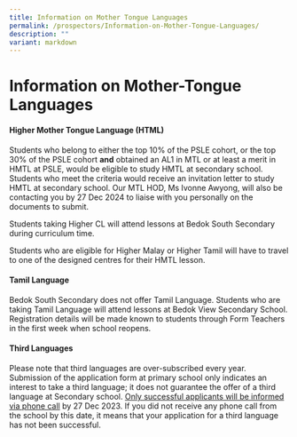 ```yaml
---
title: Information on Mother Tongue Languages
permalink: /prospectors/Information-on-Mother-Tongue-Languages/
description: ""
variant: markdown
---
```

Information on Mother-Tongue Languages
======================================

#### **Higher Mother Tongue Language (HTML)**

Students who belong to either the top 10% of the PSLE cohort, or the top 30% of the PSLE cohort **and** obtained an AL1 in MTL or at least a merit in HMTL at PSLE, would be eligible to study HMTL at secondary school. Students who meet the criteria would receive an invitation letter to study HMTL at secondary school. Our MTL HOD, Ms Ivonne Awyong, will also be contacting you by 27 Dec 2024 to liaise with you personally on the documents to submit.

Students taking Higher CL will attend lessons at Bedok South Secondary during curriculum time. 
 
Students who are eligible for Higher Malay or Higher Tamil will have to travel to one of the designed centres for their HMTL lesson.  

#### **Tamil Language**

Bedok South Secondary does not offer Tamil Language. Students who are taking Tamil Language will attend lessons at Bedok View Secondary School. Registration details will be made known to students through Form Teachers in the first week when school reopens.

#### **Third Languages**

Please note that third languages are over-subscribed every year. Submission of the application form at primary school only indicates an interest to take a third language; it does not guarantee the offer of a third language at Secondary school. <u>Only successful applicants will be informed via phone call</u> by 27 Dec 2023. If you did not receive any phone call from the school by this date, it means that your application for a third language has not been successful. 